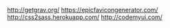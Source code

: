 http://getgrav.org/
https://epicfavicongenerator.com/
http://css2sass.herokuapp.com/
http://codemyui.com/
